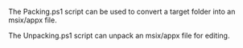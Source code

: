 The Packing.ps1 script can be used to convert a target folder into an msix/appx file.

The Unpacking.ps1 script can unpack an msix/appx file for editing.
